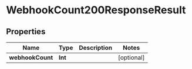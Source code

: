 

# WebhookCount200ResponseResult


## Properties

Name | Type | Description | Notes
------------ | ------------- | ------------- | -------------
**webhookCount** | **Int** |  |  [optional]



